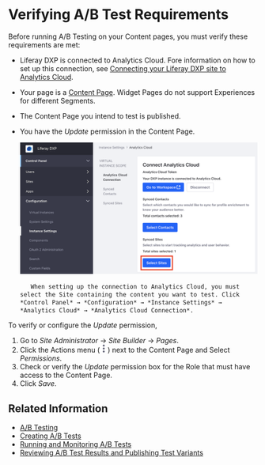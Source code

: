 # Verifying A/B Test Requirements

Before running A/B Testing on your Content pages, you must verify these requirements are met:

- Liferay DXP is connected to Analytics Cloud. Fore information on how to set up this connection, see [Connecting your Liferay DXP site to Analytics Cloud](https://learn.liferay.com/analytics-cloud/latest/en/connecting-data-sources/connecting-liferay-dxp-to-analytics-cloud.html).

- Your page is a [Content Page](../../creating-pages/understanding-pages/understanding-pages.md). Widget Pages do not support Experiences for different Segments.
- The Content Page you intend to test is published.
- You have the *Update* permission in the Content Page.

    ![Selecting the Site in the Liferay DXP configuration for Analytics Cloud](verifying-ab-test-requirements/images/01.png)

    ```note::
       When setting up the connection to Analytics Cloud, you must select the Site containing the content you want to test. Click *Control Panel* → *Configuration* → *Instance Settings* → *Analytics Cloud* → *Analytics Cloud Connection*.
    ```

To verify or configure the *Update* permission,

1. Go to *Site Administrator* &rarr; *Site Builder* &rarr; *Pages*.
1. Click the Actions menu (![Action Menu](../../../images/icon-actions.png)) next to the Content Page and Select *Permissions*.
1. Check or verify the *Update* permission box for the Role that must have access to the Content Page.
1. Click *Save*.

## Related Information

- [A/B Testing](./ab-testing.md)
- [Creating A/B Tests](./creating-ab-tests.md)
- [Running and Monitoring A/B Tests](./running-and-monitoring-ab-tests)
- [Reviewing A/B Test Results and Publishing Test Variants](./reviewing-ab-test-results-and-publishing-test-variants.md)
